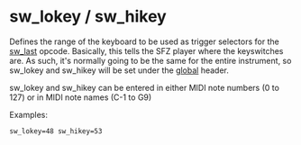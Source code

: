 # sw_lokey / sw_hikey

Defines the range of the keyboard to be used as trigger selectors for the
[sw_last](/opcodes/sfz_1/sw_last) opcode. Basically, this tells the SFZ player
where the keyswitches are. As such, it's normally going to be the same for the
entire instrument, so sw_lokey and sw_hikey will be set under the [global](/headers/global)
header.

sw_lokey and sw_hikey can be entered in either MIDI note numbers (0 to 127) or
in MIDI note names (C-1 to G9)

Examples:

```
sw_lokey=48 sw_hikey=53
```
